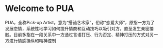 # Welcome to PUA
PUA，全称Pick-up Artist，意为“搭讪艺术家”，俗称“恋爱大师”，原指一方为了发展恋情，系统性地学习如何提升情商和互动技巧以吸引对方，直至发生亲密接触。目前多指在一段关系中一方通过言语打压、行为否定、精神打压的方式对另一方进行情感操纵和精神控制
